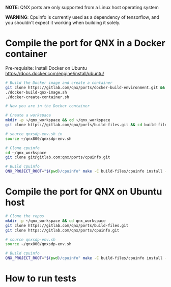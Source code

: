 **NOTE**: QNX ports are only supported from a Linux host operating system

**WARNING**: Cpuinfo is currently used as a dependency of tensorflow, and you shouldn't expect it working when building it solely.

# Compile the port for QNX in a Docker container

Pre-requisite: Install Docker on Ubuntu https://docs.docker.com/engine/install/ubuntu/
```bash
# Build the Docker image and create a container
git clone https://gitlab.com/qnx/ports/docker-build-environment.git && cd docker-build-environment
./docker-build-qnx-image.sh
./docker-create-container.sh

# Now you are in the Docker container

# Create a workspace
mkdir -p ~/qnx_workspace && cd ~/qnx_workspace
git clone https://gitlab.com/qnx/ports/build-files.git && cd build-files

# source qnxsdp-env.sh in
source ~/qnx800/qnxsdp-env.sh

# Clone cpuinfo
cd ~/qnx_workspace
git clone git@gitlab.com:qnx/ports/cpuinfo.git

# Build cpuinfo
QNX_PROJECT_ROOT="$(pwd)/cpuinfo" make -C build-files/cpuinfo install -j$(nproc)
```

# Compile the port for QNX on Ubuntu host
```bash
# Clone the repos
mkdir -p ~/qnx_workspace && cd qnx_workspace
git clone https://gitlab.com/qnx/ports/build-files.git
git clone https://gitlab.com/qnx/ports/cpuinfo.git

# source qnxsdp-env.sh
source ~/qnx800/qnxsdp-env.sh

# Build cpuinfo
QNX_PROJECT_ROOT="$(pwd)/cpuinfo" make -C build-files/cpuinfo install -j$(nproc)
```

# How to run tests
